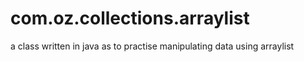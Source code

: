 # com.oz.collections.arraylist
a class written in java as to practise manipulating data using arraylist
